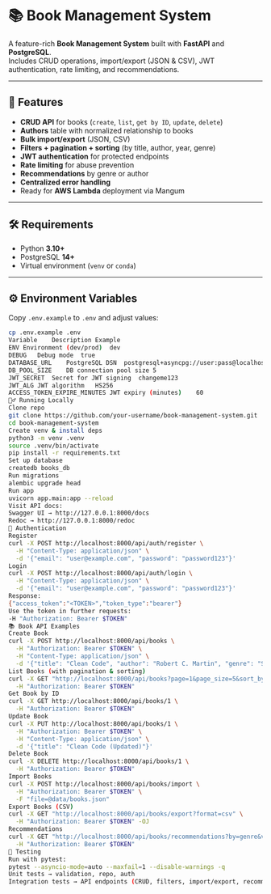 # 📚 Book Management System

A feature-rich **Book Management System** built with **FastAPI** and **PostgreSQL**.  
Includes CRUD operations, import/export (JSON & CSV), JWT authentication, rate limiting, and recommendations.

---

## 🚀 Features

- **CRUD API** for books (`create`, `list`, `get by ID`, `update`, `delete`)  
- **Authors** table with normalized relationship to books  
- **Bulk import/export** (JSON, CSV)  
- **Filters + pagination + sorting** (by title, author, year, genre)  
- **JWT authentication** for protected endpoints  
- **Rate limiting** for abuse prevention  
- **Recommendations** by genre or author  
- **Centralized error handling**  
- Ready for **AWS Lambda** deployment via Mangum  

---

## 🛠️ Requirements

- Python **3.10+**  
- PostgreSQL **14+**  
- Virtual environment (`venv` or `conda`)  

---

## ⚙️ Environment Variables

Copy `.env.example` to `.env` and adjust values:

```bash
cp .env.example .env
Variable	Description	Example
ENV	Environment (dev/prod)	dev
DEBUG	Debug mode	true
DATABASE_URL	PostgreSQL DSN	postgresql+asyncpg://user:pass@localhost:5432/books_db
DB_POOL_SIZE	DB connection pool size	5
JWT_SECRET	Secret for JWT signing	changeme123
JWT_ALG	JWT algorithm	HS256
ACCESS_TOKEN_EXPIRE_MINUTES	JWT expiry (minutes)	60
🏃‍♂️ Running Locally
Clone repo
git clone https://github.com/your-username/book-management-system.git
cd book-management-system
Create venv & install deps
python3 -m venv .venv
source .venv/bin/activate
pip install -r requirements.txt
Set up database
createdb books_db
Run migrations
alembic upgrade head
Run app
uvicorn app.main:app --reload
Visit API docs:
Swagger UI → http://127.0.0.1:8000/docs
Redoc → http://127.0.0.1:8000/redoc
🔑 Authentication
Register
curl -X POST http://localhost:8000/api/auth/register \
  -H "Content-Type: application/json" \
  -d '{"email": "user@example.com", "password": "password123"}'
Login
curl -X POST http://localhost:8000/api/auth/login \
  -H "Content-Type: application/json" \
  -d '{"email": "user@example.com", "password": "password123"}'
Response:
{"access_token":"<TOKEN>","token_type":"bearer"}
Use the token in further requests:
-H "Authorization: Bearer $TOKEN"
📚 Book API Examples
Create Book
curl -X POST http://localhost:8000/api/books \
  -H "Authorization: Bearer $TOKEN" \
  -H "Content-Type: application/json" \
  -d '{"title": "Clean Code", "author": "Robert C. Martin", "genre": "Science", "published_year": 2008}'
List Books (with pagination & sorting)
curl -X GET "http://localhost:8000/api/books?page=1&page_size=5&sort_by=title&sort_order=asc" \
  -H "Authorization: Bearer $TOKEN"
Get Book by ID
curl -X GET http://localhost:8000/api/books/1 \
  -H "Authorization: Bearer $TOKEN"
Update Book
curl -X PUT http://localhost:8000/api/books/1 \
  -H "Authorization: Bearer $TOKEN" \
  -H "Content-Type: application/json" \
  -d '{"title": "Clean Code (Updated)"}'
Delete Book
curl -X DELETE http://localhost:8000/api/books/1 \
  -H "Authorization: Bearer $TOKEN"
Import Books
curl -X POST http://localhost:8000/api/books/import \
  -H "Authorization: Bearer $TOKEN" \
  -F "file=@data/books.json"
Export Books (CSV)
curl -X GET "http://localhost:8000/api/books/export?format=csv" \
  -H "Authorization: Bearer $TOKEN" -OJ
Recommendations
curl -X GET "http://localhost:8000/api/books/recommendations?by=genre&value=Fiction&limit=3" \
  -H "Authorization: Bearer $TOKEN"
🧪 Testing
Run with pytest:
pytest --asyncio-mode=auto --maxfail=1 --disable-warnings -q
Unit tests → validation, repo, auth
Integration tests → API endpoints (CRUD, filters, import/export, recommendations)